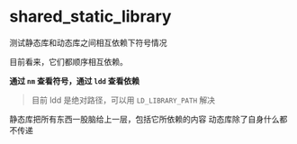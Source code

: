 # shared_static_library

测试静态库和动态库之间相互依赖下符号情况

目前看来，它们都顺序相互依赖。

**通过 `nm` 查看符号，通过 `ldd` 查看依赖**

> 目前 ldd 是绝对路径，可以用 `LD_LIBRARY_PATH` 解决

静态库把所有东西一股脑给上一层，包括它所依赖的内容
动态库除了自身什么都不传递

